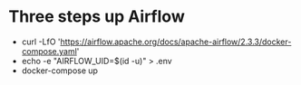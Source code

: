 # Three steps up Airflow

- curl -LfO 'https://airflow.apache.org/docs/apache-airflow/2.3.3/docker-compose.yaml'
- echo -e "AIRFLOW_UID=$(id -u)" > .env
- docker-compose up 